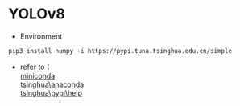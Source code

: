 # YOLOv8
* Environment

```
pip3 install numpy -i https://pypi.tuna.tsinghua.edu.cn/simple
```
- refer to：<br>
  [miniconda](https://docs.anaconda.net.cn/miniconda/)<br>
  [tsinghua\anaconda](https://mirrors.tuna.tsinghua.edu.cn/anaconda/miniconda/)<br>
  [tsinghua\pypi\help](https://mirrors.tuna.tsinghua.edu.cn/help/pypi/)<br>
